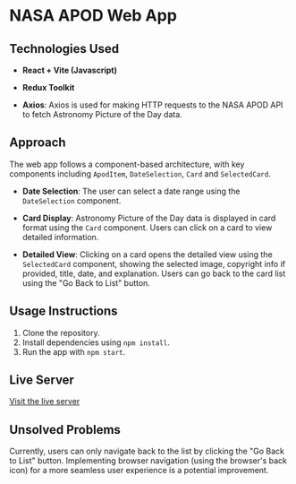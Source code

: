 # NASA APOD Web App

## Technologies Used

- **React + Vite (Javascript)**

- **Redux Toolkit**

- **Axios**: Axios is used for making HTTP requests to the NASA APOD API to fetch Astronomy Picture of the Day data.

## Approach

The web app follows a component-based architecture, with key components including `ApodItem`, `DateSelection`, `Card` and `SelectedCard`.

- **Date Selection**: The user can select a date range using the `DateSelection` component.

- **Card Display**: Astronomy Picture of the Day data is displayed in card format using the `Card` component. Users can click on a card to view detailed information.

- **Detailed View**: Clicking on a card opens the detailed view using the `SelectedCard` component, showing the selected image, copyright info if provided, title, date, and explanation. Users can go back to the card list using the "Go Back to List" button.

## Usage Instructions

1. Clone the repository.
2. Install dependencies using `npm install`.
3. Run the app with `npm start`.

## Live Server

[Visit the live server](https://starlit-kheer-dc6cfb.netlify.app/)

## Unsolved Problems

Currently, users can only navigate back to the list by clicking the "Go Back to List" button. Implementing browser navigation (using the browser's back icon) for a more seamless user experience is a potential improvement.
